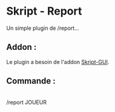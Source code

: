 <h1>Skript - Report</h1>
Un simple plugin de /report...
<h2>Addon :</h2>
Le plugin a besoin de l'addon <a href="https://forums.skunity.com/resources/skript-gui.1544/">Skript-GUI</a>.
<h2>Commande :</h2><br/>
/report JOUEUR
